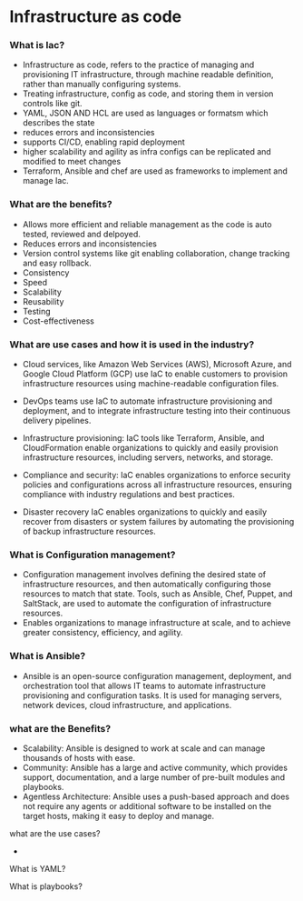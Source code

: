 <h1>Infrastructure as code</h1>

<h3>What is Iac?</h3>

- Infrastructure as code, refers to the practice of managing and provisioning IT infrastructure, through machine readable definition, rather than manually
configuring systems. 
- Treating infrastructure, config as code, and storing them in version controls like git.
- YAML, JSON AND HCL are used as languages or formatsm which describes the state
- reduces errors and inconsistencies 
- supports CI/CD, enabling rapid deployment
- higher scalability and agility as infra configs can be replicated and modified to meet changes
- Terraform, Ansible and chef are used as frameworks to implement and manage Iac.

<h3>What are the benefits?</h3>

- Allows more efficient and reliable management as the code is auto tested, reviewed and delpoyed.
- Reduces errors and inconsistencies 
- Version control systems like git enabling collaboration, change tracking and easy rollback.
- Consistency 
- Speed
- Scalability
- Reusability 
- Testing
- Cost-effectiveness

<h3>What are use cases and how it is used in the industry?</h3>

- Cloud services, like Amazon Web Services (AWS), Microsoft Azure, and Google Cloud Platform (GCP) 
use IaC to enable customers to provision infrastructure resources using machine-readable configuration files.
- DevOps teams use IaC to automate infrastructure provisioning and deployment, and to integrate infrastructure 
testing into their continuous delivery pipelines.

- Infrastructure provisioning: IaC tools like Terraform, Ansible, and CloudFormation enable organizations to quickly and easily 
provision infrastructure resources, including servers, networks, and storage.

- Compliance and security: IaC enables organizations to enforce security policies and configurations across all infrastructure resources, 
ensuring compliance with industry regulations and best practices.

- Disaster recovery IaC enables organizations to quickly and easily recover from disasters or system failures by automating the provisioning 
of backup infrastructure resources.

<h3>What is Configuration management?</h3>

- Configuration management involves defining the desired state of infrastructure resources, and then automatically configuring those resources 
to match that state. Tools, such as Ansible, Chef, Puppet, and SaltStack, are used to automate the configuration of infrastructure resources.
- Enables organizations to manage infrastructure at scale, and to achieve greater consistency, efficiency, and agility.

<h3>What is Ansible?</h3>

- Ansible is an open-source configuration management, deployment, and orchestration tool that allows IT teams to automate infrastructure provisioning and 
configuration tasks. It is used for managing servers, network devices, cloud infrastructure, and applications.

<h3>what are the Benefits?</h3>

- Scalability: Ansible is designed to work at scale and can manage thousands of hosts with ease.
- Community: Ansible has a large and active community, which provides support, documentation, and a large number of pre-built modules and playbooks.
- Agentless Architecture: Ansible uses a push-based approach and does not require any agents or additional software to be installed on the target hosts, making it easy to deploy and manage.

what are the use cases?

- 
What is YAML?

What is playbooks?



